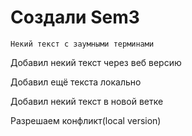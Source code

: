 # Создали Sem3

````
Некий текст с заумными терминами
````
Добавил некий текст через веб версию

Добавил ещё текста локально

Добавил некий текст в новой ветке

Разрешаем конфликт(local version)
